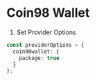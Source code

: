 # Coin98 Wallet

1. Set Provider Options

```typescript
const providerOptions = {
  coin98wallet: {
    package: true
  }
};
```
